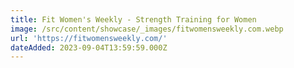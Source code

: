 ```yaml
---
title: Fit Women's Weekly - Strength Training for Women
image: /src/content/showcase/_images/fitwomensweekly.com.webp
url: 'https://fitwomensweekly.com/'
dateAdded: 2023-09-04T13:59:59.000Z
---
```


